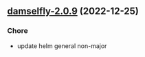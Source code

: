 

## [damselfly-2.0.9](https://github.com/truecharts/charts/compare/damselfly-2.0.8...damselfly-2.0.9) (2022-12-25)

### Chore

- update helm general non-major
  
  
